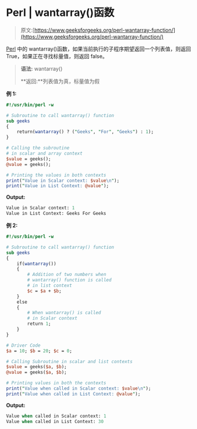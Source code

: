# Perl | wantarray()函数

> 原文:[https://www.geeksforgeeks.org/perl-wantarray-function/](https://www.geeksforgeeks.org/perl-wantarray-function/)

[Perl](https://www.geeksforgeeks.org/introduction-to-perl/) 中的 wantarray()函数，如果当前执行的子程序期望返回一个列表值，则返回 True，如果正在寻找标量值，则返回 false。

> **语法:** wantarray()
> 
> **返回:**列表值为真，标量值为假

**例 1:**

```perl
#!/usr/bin/perl -w

# Subroutine to call wantarray() function
sub geeks
{
    return(wantarray() ? ("Geeks", "For", "Geeks") : 1);
}

# Calling the subroutine 
# in scalar and array context
$value = geeks();
@value = geeks();

# Printing the values in both contexts
print("Value in Scalar context: $value\n");
print("Value in List Context: @value");
```

**Output:**

```perl
Value in Scalar context: 1
Value in List Context: Geeks For Geeks

```

**例 2:**

```perl
#!/usr/bin/perl -w

# Subroutine to call wantarray() function
sub geeks
{
    if(wantarray())
    {
        # Addition of two numbers when 
        # wantarray() function is called
        # in list context
        $c = $a + $b; 
    }
    else
    {
        # When wantarray() is called 
        # in Scalar context
        return 1;
    }
}

# Driver Code
$a = 10; $b = 20; $c = 0;

# Calling Subroutine in scalar and list contexts
$value = geeks($a, $b);
@value = geeks($a, $b);

# Printing values in both the contexts
print("Value when called in Scalar context: $value\n");
print("Value when called in List Context: @value");
```

**Output:**

```perl
Value when called in Scalar context: 1
Value when called in List Context: 30

```